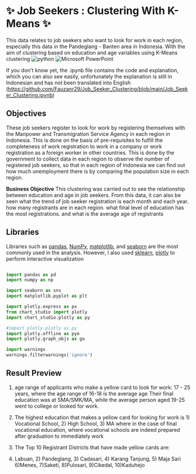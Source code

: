 # ✨ Job Seekers : Clustering With K-Means ✨ 
This data relates to job seekers who want to look for work in each region, especially this data in the Pandeglang - Banten area in Indonesia. With the aim of clustering based on education and age variables using K-Means clustering
![python](https://img.shields.io/badge/Python-3776AB?style=for-the-badge&logo=python&logoColor=white)
![Microsoft PowerPoint](https://img.shields.io/badge/Microsoft_PowerPoint-B7472A?style=for-the-badge&logo=microsoft-powerpoint&logoColor=white)

If you don't know yet, the .ipynb file contains the code and explanation, which you can also see easily, unfortunately the explanation is still in Indonesian and has not been translated into English (https://github.com/Fauzanr29/Job_Seeker_Clustering/blob/main/Job_Seeker_Clustering.ipynb)


## Objectives

These job seekers register to look for work by registering themselves with the Manpower and Transmigration Service Agency in each region in Indonesia. This is done on the basis of pre-requisites to fulfill the completeness of work registration to work in a company or work registration as a foreign worker in other countries. This is done by the government to collect data in each region to observe the number of registered job seekers, so that in each region of Indonesia we can find out how much unemployment there is by comparing the population size in each region.

**Business Objective**
This clustering was carried out to see the relationship between education and age in job seekers.
From this data, it can also be seen what the trend of job seeker registration is each month and each year. how many registrants are in each region. what final level of education has the most registrations. and what is the average age of registrants

## Libraries
Libraries such as [pandas](https://pandas.pydata.org/), [NumPy](https://numpy.org/), [matplotlib](https://matplotlib.org/), and [seaborn](https://seaborn.pydata.org/) are the most commonly used in the analysis. However, I also used [sklearn](https://scikit-learn.org/stable/), [plotly](https://chart-studio.plotly.com/~konzania#/) to perform interactive visualization
```python

import pandas as pd
import numpy as np

import seaborn as sns
import matplotlib.pyplot as plt

import plotly.express as px
from chart_studio import plotly
import chart_studio.plotly as py

#import plotly.plotly as py
import plotly.offline as pyo
import plotly.graph_objs as go

import warnings
warnings.filterwarnings('ignore')
```

## Result Preview

1) age range of applicants who make a yellow card to look for work:
17 - 25 years, where the age range of 16-18 is the average age
Their final education was at SMA/SMK/MA, while the average person aged 19-25 went to college or looked for work.

2) The highest education that makes a yellow card for looking for work is 1) Vocational School, 2) High School, 3) MA
where in the case of final vocational education,
where vocational schools are indeed prepared after graduation to immediately work

3) The Top 10 Registrant Districts that have made yellow cards are:
1) Labuan, 2) Pandeglang, 3) Cadasari, 4) Karang Tanjung, 5) Maja Sari
6)Menes, 7)Saketi, 8)Pulosari, 9)Cikedal, 10)Kaduhejo
